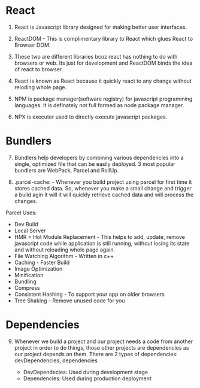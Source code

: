 # React

1. React is Javascript library designed for making better user interfaces.

2. ReactDOM - This is complimentary library to React which glues React to Browser DOM.

3. These two are different libraries bcoz react has nothing to do with browsers or web. Its just for development and ReactDOM binds the idea of react to browser.

4. React is known as React because it quickly react to any change without reloding whole page.

5. NPM is package manager(software registry) for javascript programming languages. It is definately not full formed as node package manager.

6. NPX is executer used to directly execute javascript packages.

# Bundlers

7. Bundlers help developers by combining various dependencies into a single, optimized file that can be easily deployed. 3 most popular bundlers are WebPack, Parcel and RollUp.

8. .parcel-cache: - Whenever you build project using parcel for first time it stores cached data. So, whenever you make a small change and trigger a build agin it will it will quickly retrieve cached data and
   will process the changes.

Parcel Uses:

- Dev Build
- Local Server
- HMR = Hot Module Replacement - This helps to add, update, remove javascript code while application is still running, without losing its state and without reloading whole page again.
- File Watching Algorithm - Written in c++
- Caching - Faster Build
- Image Optimization
- Minification
- Bundling
- Compress
- Consistent Hashing - To support your app on older browsers
- Tree Shaking - Remove unused code for you

# Dependencies

9. Whenever we build a project and our project needs a code from another project in order to do things, those other projects are dependencies as our project depends on them.
   There are 2 types of dependencies: devDependencies, dependencies

   - DevDependecies: Used during development stage
   - Dependencies: Used during production deployment
